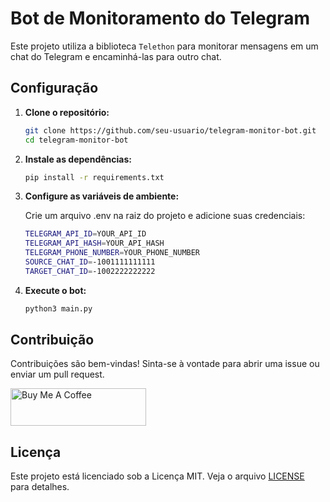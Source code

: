 # Bot de Monitoramento do Telegram

Este projeto utiliza a biblioteca `Telethon` para monitorar mensagens em um chat do Telegram e encaminhá-las para outro chat.

## Configuração

1. **Clone o repositório:**

   ```bash
   git clone https://github.com/seu-usuario/telegram-monitor-bot.git
   cd telegram-monitor-bot

2. **Instale as dependências:**

   ```bash
   pip install -r requirements.txt

3. **Configure as variáveis de ambiente:**

   Crie um arquivo .env na raiz do projeto e adicione suas credenciais:

   ```bash
   TELEGRAM_API_ID=YOUR_API_ID
   TELEGRAM_API_HASH=YOUR_API_HASH
   TELEGRAM_PHONE_NUMBER=YOUR_PHONE_NUMBER
   SOURCE_CHAT_ID=-1001111111111
   TARGET_CHAT_ID=-1002222222222

4. **Execute o bot:**

   ```bash
   python3 main.py

## Contribuição

Contribuições são bem-vindas! Sinta-se à vontade para abrir uma issue ou enviar um pull request.

<a href="https://www.buymeacoffee.com/andiimdev" target="_blank"><img src="https://cdn.buymeacoffee.com/buttons/v2/default-blue.png" alt="Buy Me A Coffee" style="height: 60px !important;width: 217px !important;" ></a>

## Licença

Este projeto está licenciado sob a Licença MIT. Veja o arquivo [LICENSE](https://choosealicense.com/licenses/mit/) para detalhes.
